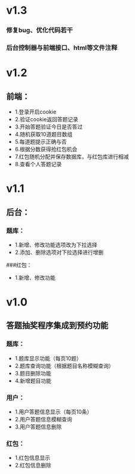 v1.3
===============

### 修复bug、优化代码若干

### 后台控制器与前端接口、html等文件注释

v1.2
===============

## 前端：

 + 1.登录开启cookie
 + 2.验证cookie返回答题记录 
 + 3.开始答题验证今日是否答过
 + 4.随机获取10道题目数组
 + 5.每道题提示正确与否
 + 6.根据分数获得抢红包机会
 + 7.红包随机分配并保存数据库，与红包库进行相减
 + 8.查看个人答题记录

v1.1
===============

## 后台：

 ### 题库：
 + 1.新增、修改功能选项改为下拉选择
 + 2.添加、删除选项对下拉选择进行增删
 
 ###红包：
 + 1.新增、修改功能


v1.0
===============

## 答题抽奖程序集成到预约功能

 ### 题库：
 + 1.题库显示功能（每页10题）
 + 2.题库查询功能（根据题目名称模糊查询）
 + 3.题目删除功能
 + 4.新增题目功能
 ### 用户：
 + 1.用户答题信息显示（每页10条）
 + 2.用户答题信息模糊查询
 + 3.用户答题信息删除
 ### 红包：
 + 1.红包信息显示
 + 2.红包信息删除
